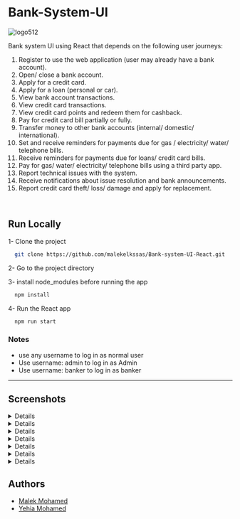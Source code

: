 # Bank-System-UI

![logo512](https://github.com/malekelkssas/Bank-system-UI-React/assets/87043730/9a5415e8-0991-4b47-aed7-f748ce22abf7)


Bank system UI using React that depends on the following user journeys:

1. Register to use the web application (user may already have a bank account).
2. Open/ close a bank account.
3. Apply for a credit card.
4. Apply for a loan (personal or car).
5. View bank account transactions.
6. View credit card transactions.
7. View credit card points and redeem them for cashback.
8. Pay for credit card bill partially or fully.
9. Transfer money to other bank accounts (internal/ domestic/ international).
10. Set and receive reminders for payments due for gas / electricity/ water/ telephone bills.
11. Receive reminders for payments due for loans/ credit card bills.
12. Pay for gas/ water/ electricity/ telephone bills using a third party app.
13. Report technical issues with the system.
14. Receive notifications about issue resolution and bank announcements.
15. Report credit card theft/ loss/ damage and apply for replacement.

</br>


## Run Locally

1- Clone the project

```bash
  git clone https://github.com/malekelkssas/Bank-system-UI-React.git
```

2- Go to the project directory


3- install node_modules before running the app
```bash
  npm install
```

4- Run the React app
```bash
  npm run start
```




### Notes
- use any username to log in as normal user
- Use username: admin to log in as Admin
- Use username: banker to log in as banker

---

## Screenshots

<details>
	
![Screenshot (1)](https://github.com/malekelkssas/Bank-system-UI-React/assets/87043730/57dc7609-5a90-460b-ae51-264287e9f743)
</details>

<details>
	
![Screenshot (3)](https://github.com/malekelkssas/Bank-system-UI-React/assets/87043730/2de1b0c1-ec39-4d74-9fff-523caa45bc6a)
</details>

<details>
	
![Screenshot (4)](https://github.com/malekelkssas/Bank-system-UI-React/assets/87043730/371e67b1-b71e-4275-af3f-131d6176cc0a)
</details>

<details>
	
![Screenshot (5)](https://github.com/malekelkssas/Bank-system-UI-React/assets/87043730/8abea87d-7e38-422c-9209-b21f86586823)
</details>

<details>
	
![Screenshot (6)](https://github.com/malekelkssas/Bank-system-UI-React/assets/87043730/e7c76d17-5142-4758-a326-86d281f05d24)
</details>

<details>
	
![Screenshot (7)](https://github.com/malekelkssas/Bank-system-UI-React/assets/87043730/6a3d3d39-5536-45c6-8bd6-3a7f2cd12311)
</details>

<details>
	
![Screenshot (8)](https://github.com/malekelkssas/Bank-system-UI-React/assets/87043730/ec761430-e10a-4be7-b4fb-a6cb2a4dda13)
</details>




## Authors
- [Malek Mohamed](https://github.com/malekelkssas)
- [Yehia Mohamed](https://github.com/YehiaFarghaly)

